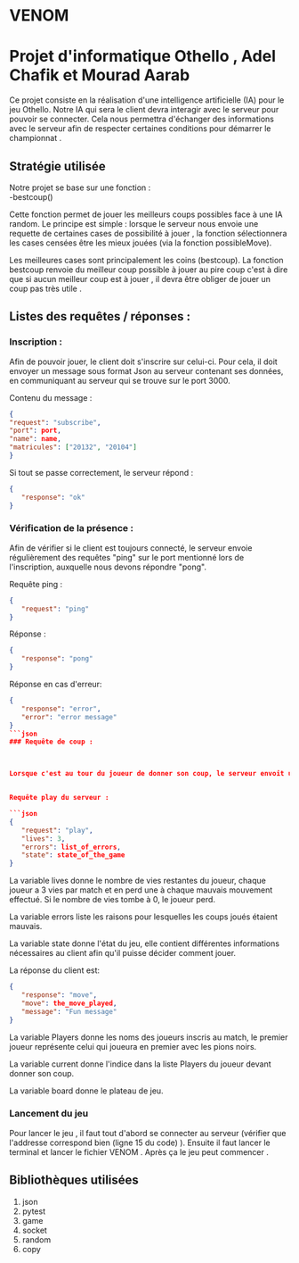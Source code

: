 # VENOM

# Projet d'informatique Othello , Adel Chafik et Mourad Aarab 

Ce projet consiste en la réalisation d'une intelligence artificielle (IA) pour le jeu Othello.
Notre IA qui sera le client devra interagir avec le serveur pour pouvoir se connecter.
Cela nous permettra d'échanger des informations avec le serveur afin de respecter certaines conditions pour démarrer le championnat . 
## Stratégie utilisée
Notre projet se base sur une fonction :  
    -bestcoup()

Cette fonction permet de jouer les meilleurs coups possibles face à une IA random. 
Le principe est simple : lorsque le serveur nous envoie une requette de certaines cases de possibilité à jouer , la fonction sélectionnera les cases censées être les mieux jouées (via la fonction possibleMove). 

Les meilleures cases sont principalement les coins (bestcoup). 
La fonction bestcoup renvoie du meilleur coup possible à jouer au pire coup c'est à dire que si aucun meilleur coup est à jouer , il devra être obliger de jouer un coup pas très utile . 


## Listes des requêtes / réponses : 

### Inscription : 

Afin de pouvoir jouer, le client doit s'inscrire sur celui-ci. Pour cela, il doit envoyer un message sous format Json au serveur contenant ses données, en communiquant au serveur qui se trouve sur le port 3000.

Contenu du message : 

```json
{
"request": "subscribe",
"port": port,
"name": name,
"matricules": ["20132", "20104"]
}
```



Si tout se passe correctement, le serveur répond : 

```json
{
   "response": "ok"
}
```


### Vérification de la présence : 


 Afin de vérifier si le client est toujours connecté, le serveur envoie régulièrement des requêtes "ping" sur le port mentionné lors de l'inscription, auxquelle nous devons répondre "pong".

Requête ping : 

```json
{
   "request": "ping"
}
```
Réponse : 

```json
{
   "response": "pong"
}
```
Réponse en cas d'erreur:
```json
{
   "response": "error",
   "error": "error message"
}
```json
### Requête de coup : 



Lorsque c'est au tour du joueur de donner son coup, le serveur envoit une requête play au client qui devra renvoyer son coup .


Requête play du serveur : 

```json
{
   "request": "play",
   "lives": 3,
   "errors": list_of_errors,
   "state": state_of_the_game
}
```

La variable lives donne le nombre de vies restantes du joueur, chaque joueur a 3 vies par match et en perd une à chaque mauvais mouvement effectué. Si le nombre de vies tombe à 0, le joueur perd.

La variable errors liste les raisons pour lesquelles les coups joués étaient mauvais.

La variable state donne l'état du jeu, elle contient différentes informations nécessaires au client afin qu'il puisse décider comment jouer. 

La réponse du client est: 

```json
{
   "response": "move",
   "move": the_move_played,
   "message": "Fun message"
}
```
La variable Players donne les noms des joueurs inscris au match, le premier joueur représente celui qui joueura en premier avec les pions noirs. 

La variable current donne l'indice dans la liste Players du joueur devant donner son coup.

La variable board donne le plateau de jeu. 

### Lancement du jeu 

Pour lancer le jeu , il faut tout d'abord se connecter au serveur (vérifier que l'addresse correspond bien (ligne 15 du code) ). 
Ensuite il faut lancer le terminal et lancer le fichier VENOM . Après ça le jeu peut commencer .

## **Bibliothèques utilisées** ## 
1) json
2) pytest
3) game
4) socket
5) random
6) copy
